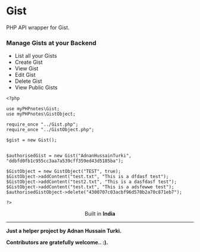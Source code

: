 # Gist
PHP API wrapper for Gist.

<h3>Manage Gists at your Backend</h3>
<ul>
    <li>List all your Gists</li>
    <li>Create Gist</li>
    <li>View Gist</li>
    <li>Edit Gist</li>
    <li>Delete Gist</li>
    <li>View Public Gists</li>
</ul>

```
<?php

use myPHPnotes\Gist;
use myPHPnotes\GistObject;

require_once "../Gist.php";
require_once "../GistObject.php";

$gist = new Gist();


$authorisedGist = new Gist("AdnanHussainTurki", "ddbfd0fb1c955cc3aa7a539cff359ed43d5185ba");

$GistObject = new GistObject("TEST", true);
$GistObject->addContent("test.txt", "This is a dfdasf test");
$GistObject->addContent("test2.txt", "This is a dasfdasf test");
$GistObject->addContent("test.txt", "This is a adsfewwe test");
$authorisedGistObject->delete("4300707c03acbf96d570b2a70c871eb7");

?>
```


<div >
    <p  align="center">Built in <strong>India</strong></p>
</div>  
<hr>
<p>
    <strong>Just a helper project by Adnan Hussain Turki.</strong><br>
</p>  
<p><strong>Contributors are gratefully welcome.. :).</strong></p>
